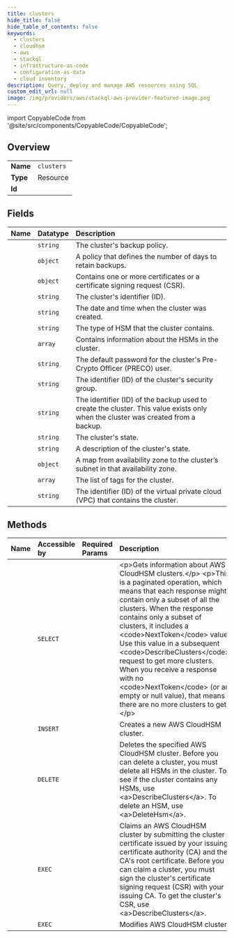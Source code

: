 ```yaml
---
title: clusters
hide_title: false
hide_table_of_contents: false
keywords:
  - clusters
  - cloudhsm
  - aws    
  - stackql
  - infrastructure-as-code
  - configuration-as-data
  - cloud inventory
description: Query, deploy and manage AWS resources using SQL
custom_edit_url: null
image: /img/providers/aws/stackql-aws-provider-featured-image.png
---
```


import CopyableCode from '@site/src/components/CopyableCode/CopyableCode';




## Overview
<table><tbody>
<tr><td><b>Name</b></td><td><code>clusters</code></td></tr>
<tr><td><b>Type</b></td><td>Resource</td></tr>
<tr><td><b>Id</b></td><td><CopyableCode code="aws.cloudhsm.clusters" /></td></tr>
</tbody></table>

## Fields
| Name | Datatype | Description |
|:-----|:---------|:------------|
| <CopyableCode code="BackupPolicy" /> | `string` | The cluster's backup policy. |
| <CopyableCode code="BackupRetentionPolicy" /> | `object` | A policy that defines the number of days to retain backups. |
| <CopyableCode code="Certificates" /> | `object` | Contains one or more certificates or a certificate signing request (CSR). |
| <CopyableCode code="ClusterId" /> | `string` | The cluster's identifier (ID). |
| <CopyableCode code="CreateTimestamp" /> | `string` | The date and time when the cluster was created. |
| <CopyableCode code="HsmType" /> | `string` | The type of HSM that the cluster contains. |
| <CopyableCode code="Hsms" /> | `array` | Contains information about the HSMs in the cluster. |
| <CopyableCode code="PreCoPassword" /> | `string` | The default password for the cluster's Pre-Crypto Officer (PRECO) user. |
| <CopyableCode code="SecurityGroup" /> | `string` | The identifier (ID) of the cluster's security group. |
| <CopyableCode code="SourceBackupId" /> | `string` | The identifier (ID) of the backup used to create the cluster. This value exists only when the cluster was created from a backup. |
| <CopyableCode code="State" /> | `string` | The cluster's state. |
| <CopyableCode code="StateMessage" /> | `string` | A description of the cluster's state. |
| <CopyableCode code="SubnetMapping" /> | `object` | A map from availability zone to the cluster’s subnet in that availability zone. |
| <CopyableCode code="TagList" /> | `array` | The list of tags for the cluster. |
| <CopyableCode code="VpcId" /> | `string` | The identifier (ID) of the virtual private cloud (VPC) that contains the cluster. |
## Methods
| Name | Accessible by | Required Params | Description |
|:-----|:--------------|:----------------|:------------|
| <CopyableCode code="describe_clusters" /> | `SELECT` | <CopyableCode code="region" /> | &lt;p&gt;Gets information about AWS CloudHSM clusters.&lt;/p&gt; &lt;p&gt;This is a paginated operation, which means that each response might contain only a subset of all the clusters. When the response contains only a subset of clusters, it includes a &lt;code&gt;NextToken&lt;/code&gt; value. Use this value in a subsequent &lt;code&gt;DescribeClusters&lt;/code&gt; request to get more clusters. When you receive a response with no &lt;code&gt;NextToken&lt;/code&gt; (or an empty or null value), that means there are no more clusters to get.&lt;/p&gt; |
| <CopyableCode code="create_cluster" /> | `INSERT` | <CopyableCode code="X-Amz-Target, data__HsmType, data__SubnetIds, region" /> | Creates a new AWS CloudHSM cluster. |
| <CopyableCode code="delete_cluster" /> | `DELETE` | <CopyableCode code="X-Amz-Target, data__ClusterId, region" /> | Deletes the specified AWS CloudHSM cluster. Before you can delete a cluster, you must delete all HSMs in the cluster. To see if the cluster contains any HSMs, use &lt;a&gt;DescribeClusters&lt;/a&gt;. To delete an HSM, use &lt;a&gt;DeleteHsm&lt;/a&gt;. |
| <CopyableCode code="initialize_cluster" /> | `EXEC` | <CopyableCode code="X-Amz-Target, data__ClusterId, data__SignedCert, data__TrustAnchor, region" /> | Claims an AWS CloudHSM cluster by submitting the cluster certificate issued by your issuing certificate authority (CA) and the CA's root certificate. Before you can claim a cluster, you must sign the cluster's certificate signing request (CSR) with your issuing CA. To get the cluster's CSR, use &lt;a&gt;DescribeClusters&lt;/a&gt;. |
| <CopyableCode code="modify_cluster" /> | `EXEC` | <CopyableCode code="X-Amz-Target, data__BackupRetentionPolicy, data__ClusterId, region" /> | Modifies AWS CloudHSM cluster. |
